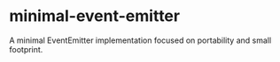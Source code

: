 # minimal-event-emitter

A minimal EventEmitter implementation focused on portability and small footprint.

